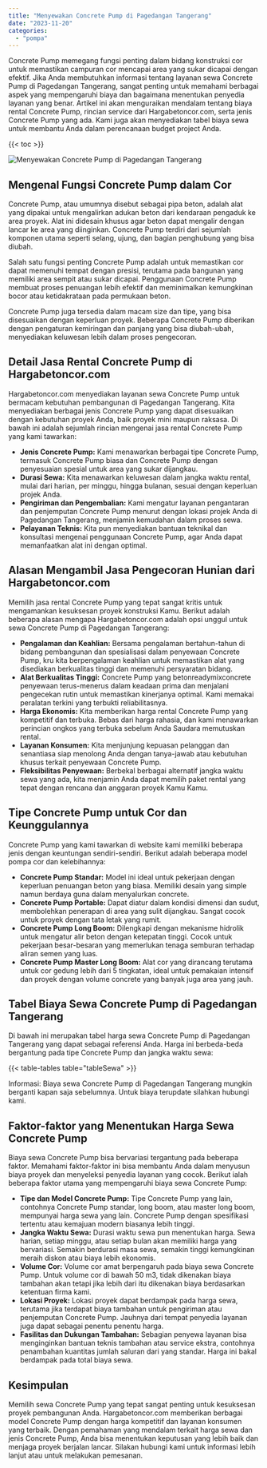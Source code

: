 ```yaml
---
title: "Menyewakan Concrete Pump di Pagedangan Tangerang"
date: "2023-11-20"
categories: 
  - "pompa"
---
```




Concrete Pump memegang fungsi penting dalam bidang konstruksi cor untuk memastikan campuran cor mencapai area yang sukar dicapai dengan efektif. Jika Anda membutuhkan informasi tentang layanan sewa Concrete Pump di Pagedangan Tangerang, sangat penting untuk memahami berbagai aspek yang mempengaruhi biaya dan bagaimana menentukan penyedia layanan yang benar. Artikel ini akan menguraikan mendalam tentang biaya rental Concrete Pump, rincian service dari Hargabetoncor.com, serta jenis Concrete Pump yang ada. Kami juga akan menyediakan tabel biaya sewa untuk membantu Anda dalam perencanaan budget project Anda.

{{< toc >}}

![Menyewakan Concrete Pump di Pagedangan Tangerang](https://hargareadymixid.github.io/pompa/concrete-pump%20(26).png)

## Mengenal Fungsi Concrete Pump dalam Cor

Concrete Pump, atau umumnya disebut sebagai pipa beton, adalah alat yang dipakai untuk mengalirkan adukan beton dari kendaraan pengaduk ke area proyek. Alat ini didesain khusus agar beton dapat mengalir dengan lancar ke area yang diinginkan. Concrete Pump terdiri dari sejumlah komponen utama seperti selang, ujung, dan bagian penghubung yang bisa diubah.

Salah satu fungsi penting Concrete Pump adalah untuk memastikan cor dapat memenuhi tempat dengan presisi, terutama pada bangunan yang memiliki area sempit atau sukar dicapai. Penggunaan Concrete Pump membuat proses penuangan lebih efektif dan meminimalkan kemungkinan bocor atau ketidakrataan pada permukaan beton.

Concrete Pump juga tersedia dalam macam size dan tipe, yang bisa disesuaikan dengan keperluan proyek. Beberapa Concrete Pump diberikan dengan pengaturan kemiringan dan panjang yang bisa diubah-ubah, menyediakan keluwesan lebih dalam proses pengecoran.

## Detail Jasa Rental Concrete Pump di Hargabetoncor.com

Hargabetoncor.com menyediakan layanan sewa Concrete Pump untuk bermacam kebutuhan pembangunan di Pagedangan Tangerang. Kita menyediakan berbagai jenis Concrete Pump yang dapat disesuaikan dengan kebutuhan proyek Anda, baik proyek mini maupun raksasa. Di bawah ini adalah sejumlah rincian mengenai jasa rental Concrete Pump yang kami tawarkan:

- **Jenis Concrete Pump:** Kami menawarkan berbagai tipe Concrete Pump, termasuk Concrete Pump biasa dan Concrete Pump dengan penyesuaian spesial untuk area yang sukar dijangkau.
- **Durasi Sewa:** Kita menawarkan keluwesan dalam jangka waktu rental, mulai dari harian, per minggu, hingga bulanan, sesuai dengan keperluan projek Anda.
- **Pengiriman dan Pengembalian:** Kami mengatur layanan pengantaran dan penjemputan Concrete Pump menurut dengan lokasi projek Anda di Pagedangan Tangerang, menjamin kemudahan dalam proses sewa.
- **Pelayanan Teknis:** Kita pun menyediakan bantuan teknikal dan konsultasi mengenai penggunaan Concrete Pump, agar Anda dapat memanfaatkan alat ini dengan optimal.

## Alasan Mengambil Jasa Pengecoran Hunian dari Hargabetoncor.com

Memilih jasa rental Concrete Pump yang tepat sangat kritis untuk mengamankan kesuksesan proyek konstruksi Kamu. Berikut adalah beberapa alasan mengapa Hargabetoncor.com adalah opsi unggul untuk sewa Concrete Pump di Pagedangan Tangerang:

- **Pengalaman dan Keahlian:** Bersama pengalaman bertahun-tahun di bidang pembangunan dan spesialisasi dalam penyewaan Concrete Pump, kru kita berpengalaman keahlian untuk memastikan alat yang disediakan berkualitas tinggi dan memenuhi persyaratan bidang.
- **Alat Berkualitas Tinggi:** Concrete Pump yang betonreadymixconcrete penyewaan terus-menerus dalam keadaan prima dan menjalani pengecekan rutin untuk memastikan kinerjanya optimal. Kami memakai peralatan terkini yang terbukti reliabilitasnya.
- **Harga Ekonomis:** Kita memberikan harga rental Concrete Pump yang kompetitif dan terbuka. Bebas dari harga rahasia, dan kami menawarkan perincian ongkos yang terbuka sebelum Anda Saudara memutuskan rental.
- **Layanan Konsumen:** Kita menjunjung kepuasan pelanggan dan senantiasa siap menolong Anda dengan tanya-jawab atau kebutuhan khusus terkait penyewaan Concrete Pump.
- **Fleksibilitas Penyewaan:** Berbekal berbagai alternatif jangka waktu sewa yang ada, kita menjamin Anda dapat memilih paket rental yang tepat dengan rencana dan anggaran proyek Kamu Kamu.

## Tipe Concrete Pump untuk Cor dan Keunggulannya

Concrete Pump yang kami tawarkan di website kami memiliki beberapa jenis dengan keuntungan sendiri-sendiri. Berikut adalah beberapa model pompa cor dan kelebihannya:

- **Concrete Pump Standar:** Model ini ideal untuk pekerjaan dengan keperluan penuangan beton yang biasa. Memiliki desain yang simple namun berdaya guna dalam menyalurkan concrete.
- **Concrete Pump Portable:** Dapat diatur dalam kondisi dimensi dan sudut, membolehkan penerapan di area yang sulit dijangkau. Sangat cocok untuk proyek dengan tata letak yang rumit.
- **Concrete Pump Long Boom:** Dilengkapi dengan mekanisme hidrolik untuk mengatur alir beton dengan ketepatan tinggi. Cocok untuk pekerjaan besar-besaran yang memerlukan tenaga semburan terhadap aliran semen yang luas.
- **Concrete Pump Master Long Boom:** Alat cor yang dirancang terutama untuk cor gedung lebih dari 5 tingkatan, ideal untuk pemakaian intensif dan proyek dengan volume concrete yang banyak juga area yang jauh.

## Tabel Biaya Sewa Concrete Pump di Pagedangan Tangerang

Di bawah ini merupakan tabel harga sewa Concrete Pump di Pagedangan Tangerang yang dapat sebagai referensi Anda. Harga ini berbeda-beda bergantung pada tipe Concrete Pump dan jangka waktu sewa:

{{< table-tables table="tableSewa" >}}

Informasi: Biaya sewa Concrete Pump di Pagedangan Tangerang mungkin berganti kapan saja sebelumnya. Untuk biaya terupdate silahkan hubungi kami.

## Faktor-faktor yang Menentukan Harga Sewa Concrete Pump

Biaya sewa Concrete Pump bisa bervariasi tergantung pada beberapa faktor. Memahami faktor-faktor ini bisa membantu Anda dalam menyusun biaya proyek dan menyeleksi penyedia layanan yang cocok. Berikut ialah beberapa faktor utama yang mempengaruhi biaya sewa Concrete Pump:

- **Tipe dan Model Concrete Pump:** Tipe Concrete Pump yang lain, contohnya Concrete Pump standar, long boom, atau master long boom, mempunyai harga sewa yang lain. Concrete Pump dengan spesifikasi tertentu atau kemajuan modern biasanya lebih tinggi.
- **Jangka Waktu Sewa:** Durasi waktu sewa pun menentukan harga. Sewa harian, setiap minggu, atau setiap bulan akan memiliki harga yang bervariasi. Semakin berdurasi masa sewa, semakin tinggi kemungkinan meraih diskon atau biaya lebih ekonomis.
- **Volume Cor:** Volume cor amat berpengaruh pada biaya sewa Concrete Pump. Untuk volume cor di bawah 50 m3, tidak dikenakan biaya tambahan akan tetapi jika lebih dari itu dikenakan biaya berdasarkan ketentuan firma kami.
- **Lokasi Proyek:** Lokasi proyek dapat berdampak pada harga sewa, terutama jika terdapat biaya tambahan untuk pengiriman atau penjemputan Concrete Pump. Jauhnya dari tempat penyedia layanan juga dapat sebagai penentu penentu harga.
- **Fasilitas dan Dukungan Tambahan:** Sebagian penyewa layanan bisa menginginkan bantuan teknis tambahan atau service ekstra, contohnya penambahan kuantitas jumlah saluran dari yang standar. Harga ini bakal berdampak pada total biaya sewa.

## Kesimpulan

Memilih sewa Concrete Pump yang tepat sangat penting untuk kesuksesan proyek pembangunan Anda. Hargabetoncor.com memberikan berbagai model Concrete Pump dengan harga kompetitif dan layanan konsumen yang terbaik. Dengan pemahaman yang mendalam terkait harga sewa dan jenis Concrete Pump, Anda bisa menentukan keputusan yang lebih baik dan menjaga proyek berjalan lancar. Silakan hubungi kami untuk informasi lebih lanjut atau untuk melakukan pemesanan.
